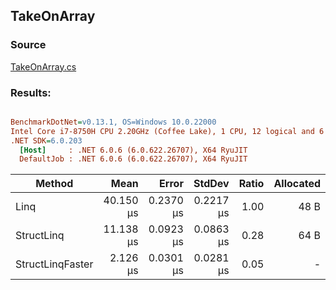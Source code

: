 ﻿## TakeOnArray

### Source
[TakeOnArray.cs](../../src/StructLinq.Benchmark/TakeOnArray.cs)

### Results:
``` ini

BenchmarkDotNet=v0.13.1, OS=Windows 10.0.22000
Intel Core i7-8750H CPU 2.20GHz (Coffee Lake), 1 CPU, 12 logical and 6 physical cores
.NET SDK=6.0.203
  [Host]     : .NET 6.0.6 (6.0.622.26707), X64 RyuJIT
  DefaultJob : .NET 6.0.6 (6.0.622.26707), X64 RyuJIT


```
|           Method |      Mean |     Error |    StdDev | Ratio | Allocated |
|----------------- |----------:|----------:|----------:|------:|----------:|
|             Linq | 40.150 μs | 0.2370 μs | 0.2217 μs |  1.00 |      48 B |
|       StructLinq | 11.138 μs | 0.0923 μs | 0.0863 μs |  0.28 |      64 B |
| StructLinqFaster |  2.126 μs | 0.0301 μs | 0.0281 μs |  0.05 |         - |
